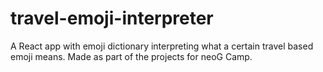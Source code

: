 # travel-emoji-interpreter
 A React app with emoji dictionary interpreting what a certain travel based emoji means. Made as part of the projects for neoG Camp. 
